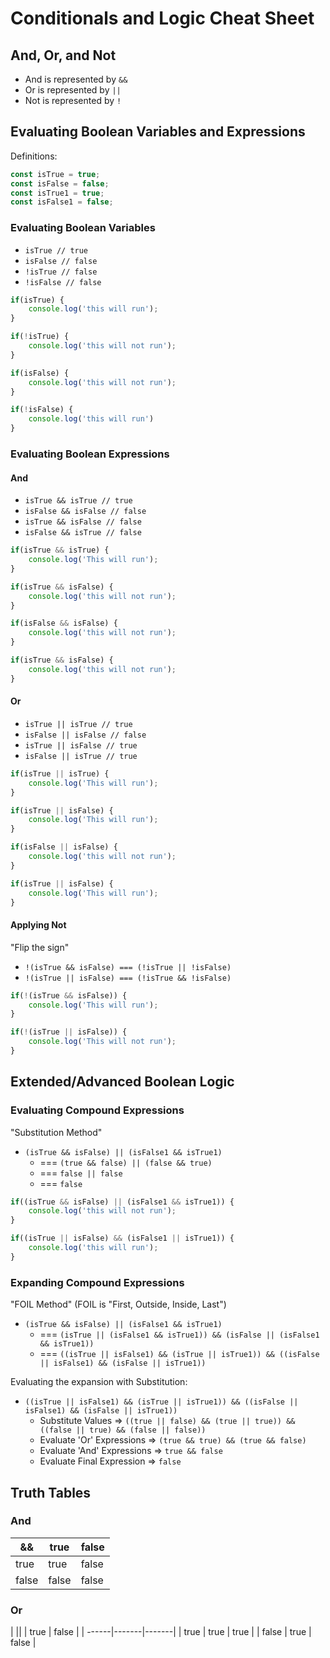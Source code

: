 # Conditionals and Logic Cheat Sheet #

## And, Or, and Not ##

- And is represented by `&&`
- Or is represented by `||`
- Not is represented by `!`

## Evaluating Boolean Variables and Expressions ##

Definitions:

```javascript
const isTrue = true;
const isFalse = false;
const isTrue1 = true;
const isFalse1 = false;
```

### Evaluating Boolean Variables ###

- `isTrue // true`
- `isFalse // false`
- `!isTrue // false`
- `!isFalse // false`

```javascript
if(isTrue) {
    console.log('this will run');
}

if(!isTrue) {
    console.log('this will not run');
}

if(isFalse) {
    console.log('this will not run');
}

if(!isFalse) {
    console.log('this will run')
}
```

### Evaluating Boolean Expressions ###

#### And ####

- `isTrue && isTrue // true`
- `isFalse && isFalse // false`
- `isTrue && isFalse // false`
- `isFalse && isTrue // false`

```javascript
if(isTrue && isTrue) {
    console.log('This will run');
}

if(isTrue && isFalse) {
    console.log('this will not run');
}

if(isFalse && isFalse) {
    console.log('this will not run');
}

if(isTrue && isFalse) {
    console.log('this will not run');
}
```

#### Or ####

- `isTrue || isTrue // true`
- `isFalse || isFalse // false`
- `isTrue || isFalse // true`
- `isFalse || isTrue // true`

```javascript
if(isTrue || isTrue) {
    console.log('This will run');
}

if(isTrue || isFalse) {
    console.log('This will run');
}

if(isFalse || isFalse) {
    console.log('this will not run');
}

if(isTrue || isFalse) {
    console.log('This will run');
}
```

#### Applying Not ####

"Flip the sign"

- `!(isTrue && isFalse) === (!isTrue || !isFalse)`
- `!(isTrue || isFalse) === (!isTrue && !isFalse)`

```javascript
if(!(isTrue && isFalse)) {
    console.log('This will run');
}

if(!(isTrue || isFalse)) {
    console.log('This will not run');
}
```

## Extended/Advanced Boolean Logic ##

### Evaluating Compound Expressions ###

"Substitution Method"

- `(isTrue && isFalse) || (isFalse1 && isTrue1)`
    - === `(true && false) || (false && true)`
    - === `false || false`
    - === `false`

```javascript
if((isTrue && isFalse) || (isFalse1 && isTrue1)) {
    console.log('this will not run');
}

if((isTrue || isFalse) && (isFalse1 || isTrue1)) {
    console.log('this will run');
}
```

### Expanding Compound Expressions ###

"FOIL Method" (FOIL is "First, Outside, Inside, Last")

- `(isTrue && isFalse) || (isFalse1 && isTrue1)`
    - === `(isTrue || (isFalse1 && isTrue1)) && (isFalse || (isFalse1 && isTrue1))`
    - === `((isTrue || isFalse1) && (isTrue || isTrue1)) && ((isFalse || isFalse1) && (isFalse || isTrue1))`

Evaluating the expansion with Substitution:

- `((isTrue || isFalse1) && (isTrue || isTrue1)) && ((isFalse || isFalse1) && (isFalse || isTrue1))`
    - Substitute Values => `((true || false) && (true || true)) && ((false || true) && (false || false))`
    - Evaluate 'Or' Expressions => `(true && true) && (true && false)`
    - Evaluate 'And' Expressions => `true && false`
    - Evaluate Final Expression => `false`

## Truth Tables ##

### And ###

| &&    | true   | false |
| ------|--------|-------|
| true  | true   | false |
| false | false  | false |

### Or ###

| ||    | true  | false |
| ------|-------|-------|
| true  | true  | true  |
| false | true  | false |